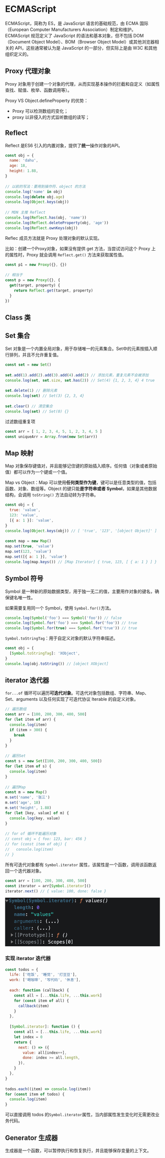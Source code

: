 # ECMAScript
ECMAScript，简称为 ES，是 JavaScript 语言的基础规范，由 ECMA 国际（European Computer Manufacturers Association）制定和维护。ECMAScript 规范定义了 JavaScript 的语法和基本对象，但不包括 DOM（Document Object Model）、BOM（Browser Object Model）或其他浏览器相关的 API，这些通常被认为是 JavaScript 的一部分，但实际上是由 W3C 和其他组织定义的。

## Proxy 代理对象
Proxy 对象用于创建一个对象的代理，从而实现基本操作的拦截和自定义（如属性查找、赋值、枚举、函数调用等）。

Proxy VS Object.defineProperty 的优势：
- Proxy 可以检测数组的变化；
- proxy 以非侵入的方式监听数组的读写；

## Reflect
Reflect 是ES6 引入的内置对象，提供了**统一**操作对象的API。
```js
const obj = {
  name: 'dahu',
  age: 18,
  height: 1.88,
}

// 以前的写法：要用到操作符、object 的方法
console.log('name' in obj)
console.log(delete obj.age)
console.log(Object.keys(obj))

// MDN 主推 Reflect
console.log(Reflect.has(obj, 'name'))
console.log(Reflect.deleteProperty(obj, 'age'))
console.log(Reflect.ownKeys(obj))
```

Reflec 成员方法就是 Proxy 处理对象的默认实现。

比如：创建一个Proxy对象，如果没有提供 get 方法，当尝试访问这个 Proxy 上的属性时，Proxy 就会调用 `Reflect.get()` 方法来获取属性值。
```js
const p1 = new Proxy({}, {})

// 相当于
const p = new Proxy({}, {
  get(target, property) {
    return Reflect.get(target, property)
  }
})
```

## Class 类

## Set 集合
Set 对象是一个内置全局对象，用于存储唯一的元素集合。Set中的元素按插入顺行排列，并且不允许重复值。
```js
const set = new Set()

set.add(1).add(2).add(3).add(4).add(2) // 添加元素，重复元素不会被添加
console.log(set, set.size, set.has(2)) // Set(4) {1, 2, 3, 4} 4 true

set.delete(1) // 删除元素
console.log(set) // Set(3) {2, 3, 4}

set.clear() // 清空集合
console.log(set) // Set(0) {}
```
过滤数组重复项
```js
const arr = [ 1, 2, 3, 4, 5, 1, 2, 3, 4, 5 ]
const uniqueArr = Array.from(new Set(arr))
```

## Map 映射
Map 对象保存键值对，并且能够记住键的原始插入顺序。任何值（对象或者原始值）都可以作为一个键或一个值。

Map vs Object：Map 可以使用**任何类型作为键**，键可以是任意类型的值，包括函数、对象、数组等。Object 的键只能**是字符串或者 Symbol**，如果是其他数据结构，会调用 `toString()` 方法自动转为字符串。
```js
const obj = {
  true: 'value',
  123: 'value',
  [{ a: 1 }]: 'value',
}
console.log(Object.keys(obj)) // [ 'true', '123', '[object Object]' ]

const map = new Map()
map.set(true, 'value')
map.set(123, 'value')
map.set([{ a: 1 }], 'value')
console.log(map.keys()) // [Map Iterator] { true, 123, [ { a: 1 } ] }
```

## Symbol 符号
Symbol 是一种新的原始数据类型，用于独一无二的值，主要用作对象的键名，确保键名唯一性。

如果需要复用同一个 Symbol，使用 `Symbol.for()`方法。
```js
console.log(Symbol('foo') === Symbol('foo')) // false
console.log(Symbol.for('foo') === Symbol.for('foo')) // true
console.log(Symbol.for(true) === Symbol.for('true')) // true
```

`Symbol.toStringTag`：用于自定义对象的默认字符串描述。
```js
const obj = {
  [Symbol.toStringTag]: 'XObject',
}
console.log(obj.toString()) // [object XObject]
```

## iterator 迭代器
`for...of` 循环可以遍历**可迭代对象**。可迭代对象包括数组、字符串、Map、Set、arguments 以及任何实现了可迭代协议 Iterable 的自定义对象。
```js
// 遍历数组
const arr = [100, 200, 300, 400, 500]
for (let item of arr) {
  console.log(item)
  if (item > 300) {
    break
  }
}

// 遍历Set
const s = new Set([100, 200, 300, 400, 500])
for (let item of s) {
  console.log(item)
}

// 遍历Map
const m = new Map()
m.set('name', '张三')
m.set('age', 18)
m.set('height', 1.88)
for (let [key, value] of m) {
  console.log(key, value)
}

// for of 循环不能遍历对象
// const obj = { foo: 123, bar: 456 }
// for (const item of obj) {
//   console.log(item)
// }
```
所有可迭代对象都有 `Symbol.iterator` 属性，该属性是一个函数，调用该函数返回一个迭代器对象。
```js
const arr = [100, 200, 300, 400, 500]
const iterator = arr[Symbol.iterator]()
iterator.next() // { value: 100, done: false }
```

<img src="./iterator.png" />

### 实现 iterator 迭代器
```js
const todos = {
  life: ['吃饭', '睡觉', '打豆豆'],
  work: ['喝咖啡', '写代码', '休息'],

  each: function (callback) {
    const all = [...this.life, ...this.work]
    for (const item of all) {
      callback(item)
    }
  },

  [Symbol.iterator]: function () {
    const all = [...this.life, ...this.work]
    let index = 0
    return {
      next: () => ({
        value: all[index++],
        done: index >= all.length,
      }),
    }
  },
}

todos.each((item) => console.log(item))
for (const item of todos) {
  console.log(item)
}
```
可以直接调用 todos 的`Symbol.iterator`属性，当内部属性发生变化时无需更改业务代码。

## Generator 生成器
生成器是一个函数，可以暂停执行和恢复执行，并且能够保存变量的上下文。
